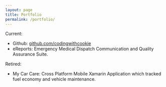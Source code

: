```yaml
---
layout: page
title: Portfolio
permalink: /portfolio/
---
```


Current:
* Github: [github.com/codingwithcookie](https://github.com/codingwithcookie)
* eReports: Emergency Medical Dispatch Communication and Quality Assurance Suite.

Retired: 
* My Car Care: Cross Platform Mobile Xamarin Application which tracked fuel economy and vehicle maintenance.